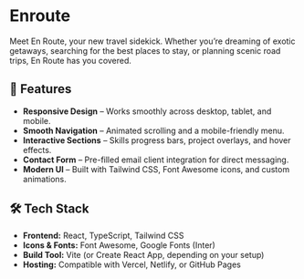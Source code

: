 # Enroute

Meet En Route, your new travel sidekick. Whether you’re dreaming of exotic getaways, searching for the best places to stay, or planning scenic road trips, En Route has you covered.

## 🚀 Features

- **Responsive Design** – Works smoothly across desktop, tablet, and mobile.
- **Smooth Navigation** – Animated scrolling and a mobile-friendly menu.
- **Interactive Sections** – Skills progress bars, project overlays, and hover effects.
- **Contact Form** – Pre-filled email client integration for direct messaging.
- **Modern UI** – Built with Tailwind CSS, Font Awesome icons, and custom animations.

## 🛠️ Tech Stack

- **Frontend:** React, TypeScript, Tailwind CSS  
- **Icons & Fonts:** Font Awesome, Google Fonts (Inter)  
- **Build Tool:** Vite (or Create React App, depending on your setup)  
- **Hosting:** Compatible with Vercel, Netlify, or GitHub Pages 

